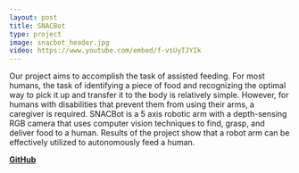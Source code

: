 ```yaml
---
layout: post
title: SNACBot
type: project
image: snacbot_header.jpg
video: https://www.youtube.com/embed/f-vsUyTJYIk
---
```


Our project aims to accomplish the task of assisted feeding. For most humans, the task of identifying a piece of food and recognizing the optimal way to pick it up and transfer it to the body is relatively simple. However, for humans with disabilities that prevent them from using their arms, a caregiver is required. SNACBot is a 5 axis robotic arm with a depth-sensing RGB camera that uses computer vision techniques to find, grasp, and deliver food to a human. Results of the project show that a robot arm can be effectively utilized to autonomously feed a human.

**[GitHub](https://github.com/hvak/SNACBot)**